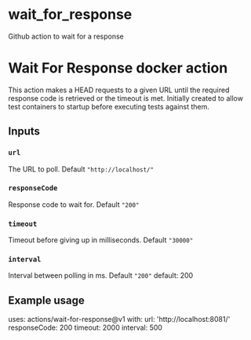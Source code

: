 # wait_for_response
Github action to wait for a response

# Wait For Response docker action

This action makes a HEAD requests to a given URL until the required response code is retrieved or the timeout is met.  Initially created to allow test containers to startup before executing tests against them.

## Inputs

### `url`

The URL to poll. Default `"http://localhost/"`


### `responseCode`

Response code to wait for. Default `"200"`

### `timeout`

Timeout before giving up in milliseconds. Default `"30000"`

### `interval`

Interval between polling in ms. Default `"200"`
        default: 200

## Example usage

uses: actions/wait-for-response@v1
with:
  url: 'http://localhost:8081/'
  responseCode: 200
  timeout: 2000
  interval: 500